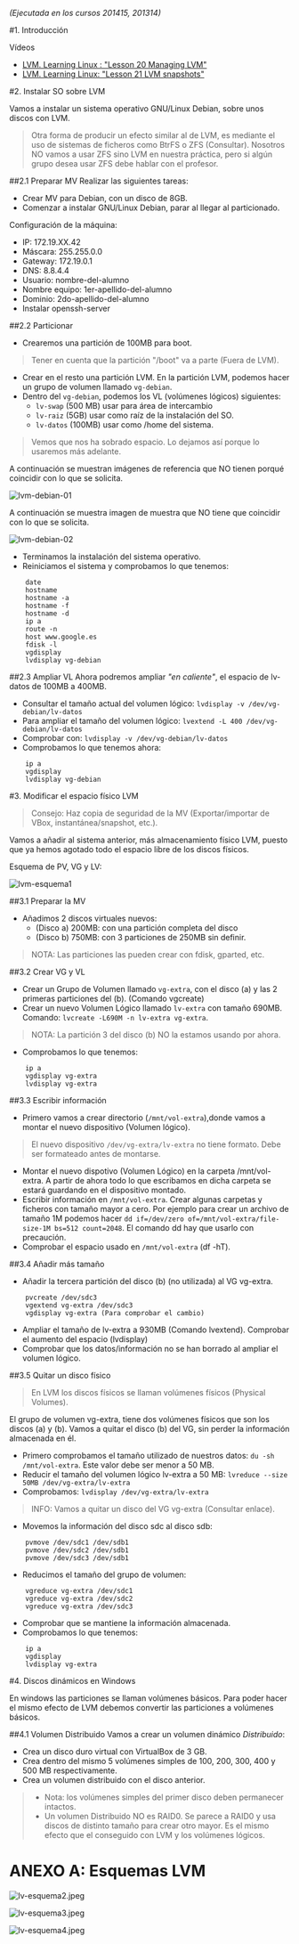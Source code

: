 *(Ejecutada en los cursos 201415, 201314)*

#1. Introducción

Vídeos
* [LVM. Learning Linux : "Lesson 20 Managing LVM"](https://youtu.be/m9SNN6IWyZo?list=PL3E447E094F7E3EBB)
* [LVM. Learning Linux: "Lesson 21 LVM snapshots"](https://youtu.be/N8rUlYL2O_g?list=PL3E447E094F7E3EBB)

#2. Instalar SO sobre LVM

Vamos a instalar un sistema operativo GNU/Linux Debian, sobre unos discos con LVM.

> Otra forma de producir un efecto similar al de LVM, es mediante el uso de 
sistemas de ficheros como BtrFS o ZFS (Consultar).
> Nosotros NO vamos a usar ZFS sino LVM en nuestra práctica, pero si algún 
grupo desea usar ZFS debe hablar con el profesor.

##2.1 Preparar MV
Realizar las siguientes tareas:
* Crear MV para Debian, con un disco de 8GB.
* Comenzar a instalar GNU/Linux Debian, parar al llegar al particionado.

Configuración de la máquina:
* IP: 172.19.XX.42
* Máscara: 255.255.0.0
* Gateway: 172.19.0.1
* DNS: 8.8.4.4
* Usuario: nombre-del-alumno
* Nombre equipo: 1er-apellido-del-alumno
* Dominio: 2do-apellido-del-alumno
* Instalar openssh-server

##2.2 Particionar

* Crearemos una partición de 100MB para boot. 
> Tener en cuenta que la partición "/boot" va a parte (Fuera de LVM).
* Crear en el resto una partición LVM. En la partición LVM, podemos hacer 
un grupo de volumen llamado `vg-debian`.
* Dentro del `vg-debian`, podemos los VL (volúmenes lógicos) siguientes:
    * `lv-swap` (500 MB) usar para área de intercambio
    * `lv-raiz` (5GB) usar como raíz de la instalación del SO.
    * `lv-datos` (100MB) usar como /home del sistema.
> Vemos que nos ha sobrado espacio. Lo dejamos así porque lo usaremos más adelante.

A continuación se muestran imágenes de referencia que NO tienen porqué coincidir con lo que se solicita.

![lvm-debian-01](./images/lvm-debian-01.png)

A continuación se muestra imagen de muestra que NO tiene que coincidir con lo que se solicita.

![lvm-debian-02](./images/lvm-debian-02.png)

* Terminamos la instalación del sistema operativo.
* Reiniciamos el sistema y comprobamos lo que tenemos:
```
    date
    hostname
    hostname -a
    hostname -f
    hostname -d
    ip a
    route -n
    host www.google.es
    fdisk -l
    vgdisplay
    lvdisplay vg-debian
```
      
##2.3 Ampliar VL
Ahora podremos ampliar *"en caliente"*, el espacio de lv-datos de 100MB a 400MB.

* Consultar el tamaño actual del volumen lógico: `lvdisplay -v /dev/vg-debian/lv-datos`
* Para ampliar el tamaño del volumen lógico: `lvextend -L 400 /dev/vg-debian/lv-datos`
* Comprobar con: `lvdisplay -v /dev/vg-debian/lv-datos`
* Comprobamos lo que tenemos ahora:
```
    ip a
    vgdisplay
    lvdisplay vg-debian
```

#3. Modificar el espacio físico LVM

> Consejo: Haz copia de seguridad de la MV (Exportar/importar de VBox, instantánea/snapshot, etc.).

Vamos a añadir al sistema anterior, más almacenamiento físico LVM, puesto que ya hemos agotado 
todo el espacio libre de los discos físicos.

Esquema de PV, VG y LV:

![lvm-esquema1](./images/lvm-esquema1.jpeg)

##3.1 Preparar la MV
* Añadimos 2 discos virtuales nuevos:
    * (Disco a) 200MB: con una partición completa del disco
    * (Disco b) 750MB: con 3 particiones de 250MB sin definir.
> NOTA: Las particiones las pueden crear con fdisk, gparted, etc.

##3.2 Crear VG y VL

* Crear un Grupo de Volumen llamado `vg-extra`, con el disco (a) y las 2 
primeras particiones del (b). (Comando vgcreate)
* Crear un nuevo Volumen Lógico llamado `lv-extra` con tamaño 690MB. 
Comando: `lvcreate -L690M -n lv-extra vg-extra`.

> NOTA: La partición 3 del disco (b) NO la estamos usando por ahora.
* Comprobamos lo que tenemos:
```
    ip a
    vgdisplay vg-extra
    lvdisplay vg-extra
```
          
##3.3 Escribir información

* Primero vamos a crear directorio (`/mnt/vol-extra`),donde vamos a montar el nuevo dispositivo (Volumen lógico).
> El nuevo dispositivo `/dev/vg-extra/lv-extra` no tiene formato. Debe ser formateado antes de montarse.
* Montar el nuevo dispotivo (Volumen Lógico) en la carpeta /mnt/vol-extra. 
A partir de ahora todo lo que escribamos en dicha carpeta se estará guardando en el dispositivo montado.
* Escribir información en `/mnt/vol-extra`. Crear algunas carpetas y ficheros con tamaño mayor a cero. 
Por ejemplo para crear un archivo de tamaño 1M podemos hacer `dd if=/dev/zero of=/mnt/vol-extra/file-size-1M bs=512 count=2048`. 
El comando dd hay que usarlo con precaución.
* Comprobar el espacio usado en `/mnt/vol-extra` (df -hT).

##3.4 Añadir más tamaño

* Añadir la tercera partición del disco (b) (no utilizada) al VG vg-extra.
```
    pvcreate /dev/sdc3
    vgextend vg-extra /dev/sdc3
    vgdisplay vg-extra (Para comprobar el cambio)
```
* Ampliar el tamaño de lv-extra a 930MB (Comando lvextend). Comprobar el aumento del espacio (lvdisplay)
* Comprobar que los datos/información no se han borrado al ampliar el volumen lógico.

##3.5 Quitar un disco físico

> En LVM los discos físicos se llaman volúmenes físicos (Physical Volumes). 

El grupo de volumen vg-extra, tiene dos volúmenes físicos que son los discos (a) y (b). 
Vamos a quitar el disco (b) del VG, sin perder la información almacenada en él.

* Primero comprobamos el tamaño utilizado de nuestros datos: `du -sh /mnt/vol-extra`. 
Este valor debe ser menor a 50 MB.
* Reducir el tamaño del volumen lógico lv-extra a 50 MB: `lvreduce --size 50MB /dev/vg-extra/lv-extra`
* Comprobamos: `lvdisplay /dev/vg-extra/lv-extra`

> INFO: Vamos a quitar un disco del VG vg-extra (Consultar enlace).

* Movemos la información del disco sdc al disco sdb:
```
    pvmove /dev/sdc1 /dev/sdb1
    pvmove /dev/sdc2 /dev/sdb1
    pvmove /dev/sdc3 /dev/sdb1
```
* Reducimos el tamaño del grupo de volumen:
```
    vgreduce vg-extra /dev/sdc1
    vgreduce vg-extra /dev/sdc2
    vgreduce vg-extra /dev/sdc3
```
* Comprobar que se mantiene la información almacenada.
* Comprobamos lo que tenemos:
```
    ip a
    vgdisplay
    lvdisplay vg-extra
```

#4. Discos dinámicos en Windows

En windows las particiones se llaman volúmenes básicos. Para poder hacer el mismo
efecto de LVM debemos convertir las particiones a volúmenes básicos.

##4.1 Volumen Distribuido
Vamos a crear un volumen dinámico *Distribuido*:
* Crea un disco duro virtual con VirtualBox de 3 GB.
* Crea dentro del mismo 5 volúmenes simples de 100, 200, 300, 400 y 500 MB respectivamente.
* Crea un volumen distribuido con el disco anterior.

> * Nota: los volúmenes simples del primer disco deben permanecer intactos.
> * Un volumen Distribuido NO es RAID0. Se parece a RAID0 y usa discos de distinto tamaño
para crear otro mayor. Es el mismo efecto que el conseguido con LVM y los volúmenes lógicos.


# ANEXO A: Esquemas LVM

![lv-esquema2.jpeg](./images/lvm-esquema2.jpeg)

![lv-esquema3.jpeg](./images/lvm-esquema3.jpeg)

![lv-esquema4.jpeg](./images/lvm-esquema4.jpeg)
